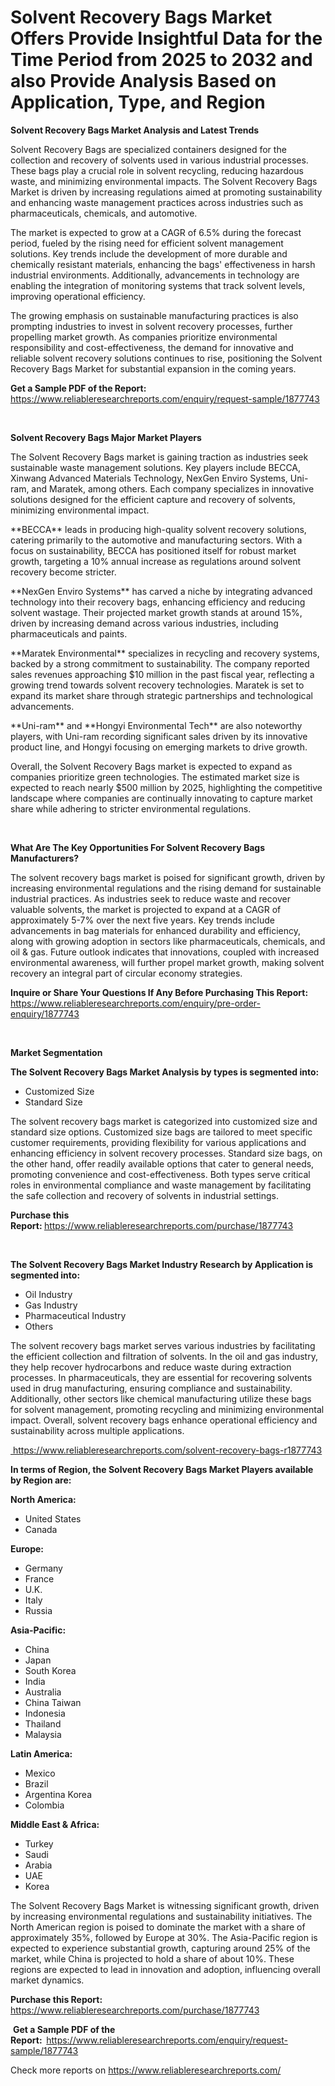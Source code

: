 <p><h1>Solvent Recovery Bags Market Offers Provide Insightful Data for the Time Period from 2025 to 2032 and also Provide Analysis Based on Application, Type, and Region</h1></p><p><strong>Solvent Recovery Bags Market Analysis and Latest Trends</strong></p>
<p><p>Solvent Recovery Bags are specialized containers designed for the collection and recovery of solvents used in various industrial processes. These bags play a crucial role in solvent recycling, reducing hazardous waste, and minimizing environmental impacts. The Solvent Recovery Bags Market is driven by increasing regulations aimed at promoting sustainability and enhancing waste management practices across industries such as pharmaceuticals, chemicals, and automotive. </p><p>The market is expected to grow at a CAGR of 6.5% during the forecast period, fueled by the rising need for efficient solvent management solutions. Key trends include the development of more durable and chemically resistant materials, enhancing the bags' effectiveness in harsh industrial environments. Additionally, advancements in technology are enabling the integration of monitoring systems that track solvent levels, improving operational efficiency. </p><p>The growing emphasis on sustainable manufacturing practices is also prompting industries to invest in solvent recovery processes, further propelling market growth. As companies prioritize environmental responsibility and cost-effectiveness, the demand for innovative and reliable solvent recovery solutions continues to rise, positioning the Solvent Recovery Bags Market for substantial expansion in the coming years.</p></p>
<p><strong>Get a Sample PDF of the Report:&nbsp;</strong> <a href="https://www.reliableresearchreports.com/enquiry/request-sample/1877743?utm_campaign=2884&utm_medium=2&utm_source=Github&utm_content=ia&utm_term=08032025&utm_id=solvent-recovery-bags">https://www.reliableresearchreports.com/enquiry/request-sample/1877743</a></p>
<p>&nbsp;</p>
<p><strong>Solvent Recovery Bags Major Market Players</strong></p>
<p><p>The Solvent Recovery Bags market is gaining traction as industries seek sustainable waste management solutions. Key players include BECCA, Xinwang Advanced Materials Technology, NexGen Enviro Systems, Uni-ram, and Maratek, among others. Each company specializes in innovative solutions designed for the efficient capture and recovery of solvents, minimizing environmental impact.</p><p>**BECCA** leads in producing high-quality solvent recovery solutions, catering primarily to the automotive and manufacturing sectors. With a focus on sustainability, BECCA has positioned itself for robust market growth, targeting a 10% annual increase as regulations around solvent recovery become stricter.</p><p>**NexGen Enviro Systems** has carved a niche by integrating advanced technology into their recovery bags, enhancing efficiency and reducing solvent wastage. Their projected market growth stands at around 15%, driven by increasing demand across various industries, including pharmaceuticals and paints.</p><p>**Maratek Environmental** specializes in recycling and recovery systems, backed by a strong commitment to sustainability. The company reported sales revenues approaching $10 million in the past fiscal year, reflecting a growing trend towards solvent recovery technologies. Maratek is set to expand its market share through strategic partnerships and technological advancements.</p><p>**Uni-ram** and **Hongyi Environmental Tech** are also noteworthy players, with Uni-ram recording significant sales driven by its innovative product line, and Hongyi focusing on emerging markets to drive growth.</p><p>Overall, the Solvent Recovery Bags market is expected to expand as companies prioritize green technologies. The estimated market size is expected to reach nearly $500 million by 2025, highlighting the competitive landscape where companies are continually innovating to capture market share while adhering to stricter environmental regulations.</p></p>
<p>&nbsp;</p>
<p><strong>What Are The Key Opportunities For Solvent Recovery Bags Manufacturers?</strong></p>
<p><p>The solvent recovery bags market is poised for significant growth, driven by increasing environmental regulations and the rising demand for sustainable industrial practices. As industries seek to reduce waste and recover valuable solvents, the market is projected to expand at a CAGR of approximately 5-7% over the next five years. Key trends include advancements in bag materials for enhanced durability and efficiency, along with growing adoption in sectors like pharmaceuticals, chemicals, and oil & gas. Future outlook indicates that innovations, coupled with increased environmental awareness, will further propel market growth, making solvent recovery an integral part of circular economy strategies.</p></p>
<p><strong>Inquire or Share Your Questions If Any Before Purchasing This Report:</strong> <a href="https://www.reliableresearchreports.com/enquiry/pre-order-enquiry/1877743?utm_campaign=2884&utm_medium=2&utm_source=Github&utm_content=ia&utm_term=08032025&utm_id=solvent-recovery-bags">https://www.reliableresearchreports.com/enquiry/pre-order-enquiry/1877743</a></p>
<p>&nbsp;</p>
<p><strong>Market Segmentation</strong></p>
<p><strong>The Solvent Recovery Bags Market Analysis by types is segmented into:</strong></p>
<p><ul><li>Customized Size</li><li>Standard Size</li></ul></p>
<p><p>The solvent recovery bags market is categorized into customized size and standard size options. Customized size bags are tailored to meet specific customer requirements, providing flexibility for various applications and enhancing efficiency in solvent recovery processes. Standard size bags, on the other hand, offer readily available options that cater to general needs, promoting convenience and cost-effectiveness. Both types serve critical roles in environmental compliance and waste management by facilitating the safe collection and recovery of solvents in industrial settings.</p></p>
<p><strong>Purchase this Report:&nbsp;</strong><a href="https://www.reliableresearchreports.com/purchase/1877743?utm_campaign=2884&utm_medium=2&utm_source=Github&utm_content=ia&utm_term=08032025&utm_id=solvent-recovery-bags">https://www.reliableresearchreports.com/purchase/1877743</a></p>
<p>&nbsp;</p>
<p><strong>The Solvent Recovery Bags Market Industry Research by Application is segmented into:</strong></p>
<p><ul><li>Oil Industry</li><li>Gas Industry</li><li>Pharmaceutical Industry</li><li>Others</li></ul></p>
<p><p>The solvent recovery bags market serves various industries by facilitating the efficient collection and filtration of solvents. In the oil and gas industry, they help recover hydrocarbons and reduce waste during extraction processes. In pharmaceuticals, they are essential for recovering solvents used in drug manufacturing, ensuring compliance and sustainability. Additionally, other sectors like chemical manufacturing utilize these bags for solvent management, promoting recycling and minimizing environmental impact. Overall, solvent recovery bags enhance operational efficiency and sustainability across multiple applications.</p></p>
<p><a href="https://www.reliableresearchreports.com/solvent-recovery-bags-r1877743?utm_campaign=2884&utm_medium=2&utm_source=Github&utm_content=ia&utm_term=08032025&utm_id=solvent-recovery-bags">&nbsp;https://www.reliableresearchreports.com/solvent-recovery-bags-r1877743</a></p>
<p><strong>In terms of Region, the Solvent Recovery Bags Market Players available by Region are:</strong></p>
<p>
    <p> <strong> North America: </strong>
        <ul>
            <li>United States</li>
            <li>Canada</li>
        </ul>
        </p> 
    <p> <strong> Europe: </strong>
        <ul>
            <li>Germany</li>
            <li>France</li>
            <li>U.K.</li>
            <li>Italy</li>
            <li>Russia</li>
        </ul>
        </p> 
    <p> <strong> Asia-Pacific: </strong>
        <ul>
            <li>China</li>
            <li>Japan</li>
            <li>South Korea</li>
            <li>India</li>
            <li>Australia</li>
            <li>China Taiwan</li>
            <li>Indonesia</li>
            <li>Thailand</li>
            <li>Malaysia</li>
        </ul>
        </p> 
    <p> <strong> Latin America: </strong>
        <ul>
            <li>Mexico</li>
            <li>Brazil</li>
            <li>Argentina Korea</li>
            <li>Colombia</li>
        </ul>
        </p> 
    <p> <strong> Middle East & Africa: </strong>
        <ul>
            <li>Turkey</li>
            <li>Saudi</li>
            <li>Arabia</li>
            <li>UAE</li>
            <li>Korea</li>
        </ul>
    </p>
    </p>
<p><p>The Solvent Recovery Bags Market is witnessing significant growth, driven by increasing environmental regulations and sustainability initiatives. The North American region is poised to dominate the market with a share of approximately 35%, followed by Europe at 30%. The Asia-Pacific region is expected to experience substantial growth, capturing around 25% of the market, while China is projected to hold a share of about 10%. These regions are expected to lead in innovation and adoption, influencing overall market dynamics.</p></p>
<p><strong>Purchase this Report: </strong><a href="https://www.reliableresearchreports.com/purchase/1877743?utm_campaign=2884&utm_medium=2&utm_source=Github&utm_content=ia&utm_term=08032025&utm_id=solvent-recovery-bags">https://www.reliableresearchreports.com/purchase/1877743</a></p>
<p>&nbsp;<strong>Get a Sample PDF of the Report:&nbsp;&nbsp;</strong><a href="https://www.reliableresearchreports.com/enquiry/request-sample/1877743?utm_campaign=2884&utm_medium=2&utm_source=Github&utm_content=ia&utm_term=08032025&utm_id=solvent-recovery-bags">https://www.reliableresearchreports.com/enquiry/request-sample/1877743</a></p>
<p><strong></strong></p>
<p>Check more reports on <a href="https://www.reliableresearchreports.com/?utm_campaign=2884&utm_medium=2&utm_source=Github&utm_content=ia&utm_term=08032025&utm_id=solvent-recovery-bags">https://www.reliableresearchreports.com/</a></p>
